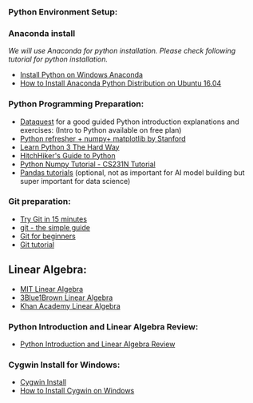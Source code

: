 ### Python Environment Setup:

### Anaconda install
_We will use Anaconda for python installation. Please check following tutorial for python installation._
- [Install Python on Windows Anaconda](https://medium.com/@GalarnykMichael/install-python-on-windows-anaconda-c63c7c3d1444)
- [How to Install Anaconda Python Distribution on Ubuntu 16.04](https://www.digitalocean.com/community/tutorials/how-to-install-the-anaconda-python-distribution-on-ubuntu-16-04)

### Python Programming Preparation:
- [Dataquest](https://www.dataquest.io/m/1/python-basics) for a good guided Python introduction explanations and exercises: (Intro to Python available on free plan)
- [Python refresher + numpy+ matplotlib by Stanford](https://github.com/kuleshov/cs228-material/blob/master/tutorials/python/cs228-python-tutorial.ipynb)
- [Learn Python 3 The Hard Way](https://learnpythonthehardway.org/python3/)
- [HitchHiker's Guide to Python](http://docs.python-guide.org/en/latest/) 
- [Python Numpy Tutorial - CS231N Tutorial](http://cs231n.github.io/python-numpy-tutorial/) 
- [Pandas tutorials](https://bitbucket.org/hrojas/learn-pandas) (optional, not as important for AI model building but super important for data science)

### Git preparation:
- [Try Git in 15 minutes](https://try.github.io/levels/1/challenges/1)
- [git - the simple guide](http://rogerdudler.github.io/git-guide/)
- [Git for beginners](https://www.sitepoint.com/git-for-beginners/)
- [Git tutorial](https://www.learnenough.com/git-tutorial)

## Linear Algebra:
- [MIT Linear Algebra](https://ocw.mit.edu/courses/mathematics/18-06-linear-algebra-spring-2010/)
- [3Blue1Brown Linear Algebra](https://www.youtube.com/playlist?list=PLZHQObOWTQDPD3MizzM2xVFitgF8hE_ab)
- [Khan Academy Linear Algebra](https://www.khanacademy.org/math/linear-algebra)

### Python Introduction and Linear Algebra Review:
- [Python Introduction and Linear Algebra Review](https://web.stanford.edu/class/cs231a/section/section1.pdf)

### Cygwin Install for Windows:
- [Cygwin Install](https://cygwin.com/install.html)
- [How to Install Cygwin on Windows](https://www.youtube.com/watch?v=hh-V6el8Oxk)
